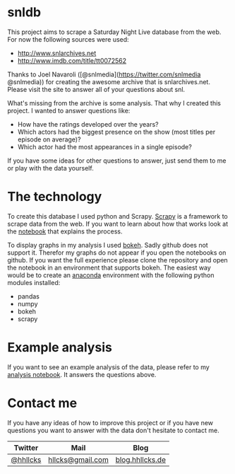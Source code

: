 # snldb
This project aims to scrape a Saturday Night Live database from the web. For now the following sources were used:

  * http://www.snlarchives.net
  * http://www.imdb.com/title/tt0072562
 
Thanks to Joel Navaroli ([@snlmedia](https://twitter.com/snlmedia @snlmedia)) for creating the awesome archive that is snlarchives.net. Please visit the site to answer all of your questions about snl.

What's missing from the archive is some analysis. That why I created this project. I wanted to answer questions like:

  * How have the ratings developed over the years?
  * Which actors had the biggest presence on the show (most titles per episode on average)?
  * Which actor had the most appearances in a single episode?

If you have some ideas for other questions to answer, just send them to me or play with the data yourself.

# The technology

To create this database I used python and Scrapy. [Scrapy](https://scrapy.org/Scrapy) is a framework to scrape data from the web. If you want to learn about how that works look at the [notebook](snl.ipynb) that explains the process.

To display graphs in my analysis I used [bokeh](http://bokeh.pydata.org). Sadly github does not support it. Therefor my graphs do not appear if you open the notebooks on github. If you want the full experience please clone the repository and open the notebook in an environment that supports bokeh. The easiest way would be to create an [anaconda](https://anaconda.org/) environment with the following python modules installed:

  * pandas
  * numpy
  * bokeh
  * scrapy

# Example analysis

If you want to see an example analysis of the data, please refer to my [analysis notebook](snl_analysis.ipynb). It answers the questions above. 

# Contact me

If you have any ideas of how to improve this project or if you have new questions you want to answer with the data don't hesitate to contact me.

Twitter | Mail  | Blog
------------ | ------------- | -------------
[@hhllcks](http://www.twitter.com/hhllcks) | [hllcks@gmail.com](hhllcks@gmail.com)  | [blog.hhllcks.de](https://blog.hhllcks.de)
